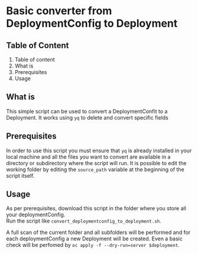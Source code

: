 # Basic converter from DeploymentConfig to Deployment

## Table of Content

1) Table of content
2) What is
3) Prerequisites
2) Usage

## What is
This simple script can be used to convert a DeploymentConfit to a Deployment.
It works using `yq` to delete and convert specific fields

## Prerequisites
In order to use this script you must ensure that `yq` is already installed in your local machine and all the files you want to convert are available in a directory or subdirectory where the script will run.
It is possible to edit the working folder by editing the `source_path` variable at the beginning of the script itself.

## Usage
As per prerequisites, download this script in the folder where you store all your deploymentConfig. \
Run the script like `convert_deploymentconfig_to_deployment.sh`.

A full scan of the current folder and all subfolders will be performed and for each deploymentConfig a new Deployment will be created.
Even a basic check will be perfomed by `oc apply -f --dry-run=server $deployment`.



